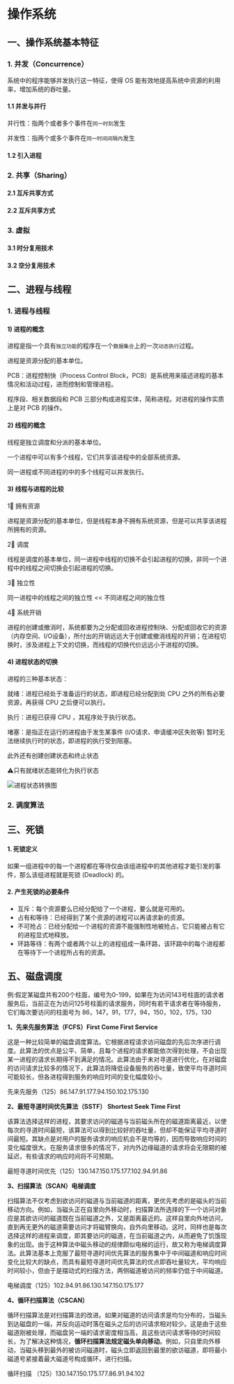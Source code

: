 # 操作系统

## 一、操作系统基本特征

### 1. 并发（Concurrence）

系统中的程序能够并发执行这一特征，使得 OS 能有效地提高系统中资源的利用率，增加系统的吞吐量。

#### 1.1  并发与并行

并行性：指两个或者多个事件在`同一时刻`发生

并发性：指两个或多个事件在`同一时间间隔内`发生

#### 1.2  引入进程



### 2. 共享（Sharing）



#### 2.1  互斥共享方式





#### 2.2  互斥共享方式



### 3. 虚拟



#### 3.1  时分复用技术



#### 3.2  空分复用技术



## 二、进程与线程
### 1.  进程与线程

#### 1)  进程的概念

进程是指一个具有`独立功能`的程序在一个`数据集合`上的一次`动态执行`过程。



进程是资源分配的基本单位。



PCB：进程控制快（Process Control Block，PCB）是系统用来描述进程的基本情况和活动过程，进而控制和管理进程。

程序段、相关数据段和 PCB 三部分构成进程实体，简称进程。对进程的操作实质上是对 PCB 的操作。

#### 2)  线程的概念

线程是独立调度和分派的基本单位。



一个进程中可以有多个线程，它们共享该进程中的全部系统资源。

同一进程或不同进程的中的多个线程可以并发执行。

#### 3)   线程与进程的比较

1⃣️  拥有资源

进程是资源分配的基本单位，但是线程本身不拥有系统资源，但是可以共享该进程所拥有的资源。

2⃣️  调度

线程是调度的基本单位，同一进程中线程的切换不会引起进程的切换，非同一个进程中的线程之间切换会引起进程的切换。

3⃣️  独立性

同一进程中的线程之间的独立性 <<  不同进程之间的独立性

4⃣️  系统开销

进程的创建或撤消时，系统都要为之分配或回收进程控制块、分配或回收它的资源（内存空间、I/O设备），所付出的开销远远大于创建或撤消线程的开销；在进程切换时，涉及进程上下文的切换，而线程的切换代价远远小于进程的切换。

#### 4)  进程状态的切换

进程的三种基本状态：

就绪：进程已经处于准备运行的状态，即进程已经分配到处 CPU 之外的所有必要资源，再获得 CPU 之后便可以执行。

执行：进程已获得 CPU ，其程序处于执行状态。

堵塞：是指正在运行的进程由于发生某事件 (I/O请求、申请缓冲区失败等) 暂时无法继续执行时的状态，即进程的执行受到阻塞。

此外还有创建创建状态和终止状态



⚠️只有就绪状态能转化为执行状态



![进程状态转换图](/Users/klee/Documents/Lee/docs/_media/images/status-change.png)

### 2.  调度算法

## 三、死锁

#### 1.  死锁定义

如果一组进程中的每一个进程都在等待仅由该组进程中的其他进程才能引发的事件，那么该组进程就是死锁 (Deadlock) 的。

#### 2.  产生死锁的必要条件

- 互斥：每个资源要么已经分配给了一个进程，要么就是可用的。
- 占有和等待：已经得到了某个资源的进程可以再请求新的资源。
- 不可抢占：已经分配给一个进程的资源不能强制性地被抢占，它只能被占有它的进程显式地释放。
- 环路等待：有两个或者两个以上的进程组成一条环路，该环路中的每个进程都在等待下一个进程所占有的资源。










## 五、磁盘调度

例:假定某磁盘共有200个柱面，编号为0-199，如果在为访问143号柱面的请求者服务后，当前正在为访问125号柱面的请求服务，同时有若干请求者在等待服务，它们每次要访问的柱面号为   86，147，91，177，94，150，102，175，130

 

**1、先来先服务算法（FCFS）First Come First Service**

这是一种比较简单的磁盘调度算法。它根据进程请求访问磁盘的先后次序进行调度。此算法的优点是公平、简单，且每个进程的请求都能依次得到处理，不会出现某一进程的请求长期得不到满足的情况。此算法由于未对寻道进行优化，在对磁盘的访问请求比较多的情况下，此算法将降低设备服务的吞吐量，致使平均寻道时间可能较长，但各进程得到服务的响应时间的变化幅度较小。

先来先服务（125）86.147.91.177.94.150.102.175.130

 

**2、最短寻道时间优先算法（SSTF） Shortest Seek Time First**

该算法选择这样的进程，其要求访问的磁道与当前磁头所在的磁道距离最近，以使每次的寻道时间最短，该算法可以得到比较好的吞吐量，但却不能保证平均寻道时间最短。其缺点是对用户的服务请求的响应机会不是均等的，因而导致响应时间的变化幅度很大。在服务请求很多的情况下，对内外边缘磁道的请求将会无限期的被延迟，有些请求的响应时间将不可预期。

最短寻道时间优先（125）130.147.150.175.177.102.94.91.86

 

**3、扫描算法（SCAN）电梯调度**

扫描算法不仅考虑到欲访问的磁道与当前磁道的距离，更优先考虑的是磁头的当前移动方向。例如，当磁头正在自里向外移动时，扫描算法所选择的下一个访问对象应是其欲访问的磁道既在当前磁道之外，又是距离最近的。这样自里向外地访问，直到再无更外的磁道需要访问才将磁臂换向，自外向里移动。这时，同样也是每次选择这样的进程来调度，即其要访问的磁道，在当前磁道之内，从而避免了饥饿现象的出现。由于这种算法中磁头移动的规律颇似电梯的运行，故又称为电梯调度算法。此算法基本上克服了最短寻道时间优先算法的服务集中于中间磁道和响应时间变化比较大的缺点，而具有最短寻道时间优先算法的优点即吞吐量较大，平均响应时间较小，但由于是摆动式的扫描方法，两侧磁道被访问的频率仍低于中间磁道。

电梯调度（125）102.94.91.86.130.147.150.175.177

 

**4、循环扫描算法（CSCAN）**

循环扫描算法是对扫描算法的改进。如果对磁道的访问请求是均匀分布的，当磁头到达磁盘的一端，并反向运动时落在磁头之后的访问请求相对较少。这是由于这些磁道刚被处理，而磁盘另一端的请求密度相当高，且这些访问请求等待的时间较长，为了解决这种情况，**循环扫描算法规定磁头单向移动**。例如，只自里向外移动，当磁头移到最外的被访问磁道时，磁头立即返回到最里的欲访磁道，即将最小磁道号紧接着最大磁道号构成循环，进行扫描。

循环扫描 （125）130.147.150.175.177.86.91.94.102